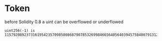 # Token

before Solidity 0.8 a uint can be overflowed or underflowed

```
uint256(-1) is 115792089237316195423570985008687907853269984665640564039457584007913129639935
```
